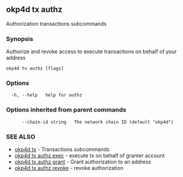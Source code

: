 ## okp4d tx authz

Authorization transactions subcommands

### Synopsis

Authorize and revoke access to execute transactions on behalf of your address

```
okp4d tx authz [flags]
```

### Options

```
  -h, --help   help for authz
```

### Options inherited from parent commands

```
      --chain-id string   The network chain ID (default "okp4d")
```

### SEE ALSO

* [okp4d tx](okp4d_tx.md)	 - Transactions subcommands
* [okp4d tx authz exec](okp4d_tx_authz_exec.md)	 - execute tx on behalf of granter account
* [okp4d tx authz grant](okp4d_tx_authz_grant.md)	 - Grant authorization to an address
* [okp4d tx authz revoke](okp4d_tx_authz_revoke.md)	 - revoke authorization
